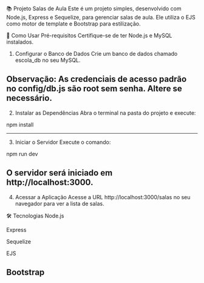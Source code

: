 📚 Projeto Salas de Aula
Este é um projeto simples, desenvolvido com Node.js, Express e Sequelize, para gerenciar salas de aula. Ele utiliza o EJS como motor de template e Bootstrap para estilização.

🚀 Como Usar
Pré-requisitos
Certifique-se de ter Node.js e MySQL instalados.

1. Configurar o Banco de Dados
Crie um banco de dados chamado escola_db no seu MySQL.

Observação: As credenciais de acesso padrão no config/db.js são root sem senha. Altere se necessário.
-----------------------------------------------------------------------------------------------------
2. Instalar as Dependências
Abra o terminal na pasta do projeto e execute:

  npm install

----------------------------------------------------------------------------------------------------
3. Iniciar o Servidor
Execute o comando:

  npm run dev

O servidor será iniciado em http://localhost:3000.
---------------------------------------------------------------------------------------------------
4. Acessar a Aplicação
Acesse a URL http://localhost:3000/salas no seu navegador para ver a lista de salas.

🛠️ Tecnologias
Node.js

Express

Sequelize

EJS

Bootstrap
---------------------------------------------------------------------------------------
